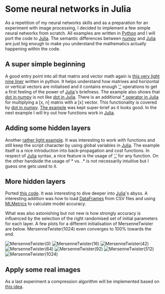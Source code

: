 # Some neural networks in Julia
As a repetition of my neural networks skills and as a preparation for an experiment with image processing, I decided to implement a few simple neural networks from scratch. All examples are written in [Python](https://www.python.org/) and I will port the code to [Julia](https://julialang.org/). The semantic differences between [numpy](http://www.numpy.org/) and [Julia](https://julialang.org/) are just big enough to make you understand the mathematics actually happening within the code.

## A super simple beginning
A good entry point into all that matrix and vector math again is [this very light nine liner](https://medium.com/technology-invention-and-more/how-to-build-a-simple-neural-network-in-9-lines-of-python-code-cc8f23647ca1) written in python. It helps understand how matrixes and horizontal or vertical vectors are initialised and it contains enough ['.'](https://docs.julialang.org/en/v1/manual/mathematical-operations/#man-dot-operators-1) operations to get a first feeling of the power of [Julia](https://julialang.org/)'s briefness. The example also shows that [dot in numpy](https://docs.scipy.org/doc/numpy/reference/generated/numpy.dot.html) is not like [dot in Julia](https://docs.julialang.org/en/v1/stdlib/LinearAlgebra/index.html#LinearAlgebra.dot). There is an additional [* operator in Julia](https://docs.julialang.org/en/v1/stdlib/LinearAlgebra/index.html#Base.:*-Tuple{AbstractArray{T,2}%20where%20T,AbstractArray{T,2}%20where%20T}) for multiplying a [x, n] matrix with a [x] vector. This functionality is covered by [dot in numpy](https://docs.scipy.org/doc/numpy/reference/generated/numpy.dot.html).
[The example](./supersimple.jl) was kept super-brief as it looks good. In the next example I will try out how functions work in [Julia](https://julialang.org/).

## Adding some hidden layers
Another [rather light example](https://towardsdatascience.com/how-to-build-your-own-neural-network-from-scratch-in-python-68998a08e4f6). It was interesting to work with functions and still keep the script character by using global variables in [Julia](https://julialang.org/). The example itself is a nice introduction into back-propagation and cost functions. In respect of [Julia](https://julialang.org/) syntax, a nice feature is the usage of ['.'](https://docs.julialang.org/en/v1/manual/mathematical-operations/#man-dot-operators-1) for any function. On the other handside the usage of * vs. .* is not necessarily intuitive but I guess one gets used to it.

## More hidden layers
Ported [this code](https://medium.freecodecamp.org/building-a-3-layer-neural-network-from-scratch-99239c4af5d3). It was interesting to dive deeper into [Julia](https://julialang.org/)'s abyss. A interesting addition was how to load [DataFrames](https://juliadata.github.io/DataFrames.jl/stable/index.html) from CSV files and using [MLMetrics](https://github.com/JuliaML/MLMetrics.jl) to calculate model accuracy.

What was also astonishing but not new is how strongly accuracy is influenced by the selection of the right randomised set of initial parameters for each layer. A few plots for a different initialisation of MersenneTwister are below. MersenneTwister(1024) even converges to 100% towards the end.

![MersenneTwister(0)](./images/0_accuarcy.svg)
![MersenneTwister(16)](./images/16_accuarcy.svg)
![MersenneTwister(42)](./images/42_accuarcy.svg)
![MersenneTwister(64)](./images/64_accuarcy.svg)
![MersenneTwister(92)](./images/92_accuarcy.svg)
![MersenneTwister(512)](./images/512_accuarcy.svg)
![MersenneTwister(1024)](./images/1024_accuarcy.svg)

## Apply some real images
As a last experiment a compression algorithm will be implemented based on [this idea](https://hackernoon.com/using-ai-to-super-compress-images-5a948cf09489).
